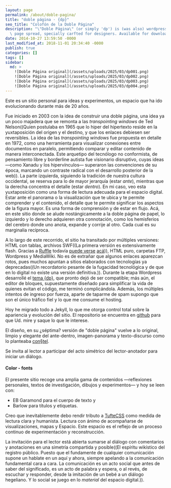 ```yaml
---
layout: page
permalink: /about/doble-pagina/
title: "doble página · {dp}"
seo_title: "Colofón de la Doble Página"
description: "\"Doble Página\" (or simply 'dp') is (was also) wordpress theme based on a double\
  \ page spread, specially carfted for designers. Available for download on Github. Or at least it used to be useful but still is is a different way."
date: 2014-10-27 13:59:50 -0000
last_modified_at: 2018-11-01 20:34:40 -0000
publish: true
categories: []
tags: []
sidebar: 
  md: >
    ![Doble Página original](/assets/uploads/2025/03/dp001.png)
    ![Doble Página original](/assets/uploads/2025/03/dp002.png)
    ![Doble Página original](/assets/uploads/2025/03/dp003.png)
    ![Doble Página original](/assets/uploads/2025/03/dp004.png)
---
```




Este es un sitio personal para ideas y experimentos, un espacio que ha ido evolucionando durante más de 20 años. 

Fue iniciado en 2003 con la idea de construir una doble página, una idea ya un poco majadera que se remonta a las *transpointing windows* de Ted Nelson((Quien postulaba en 1965 que lo hiper del hipertexto reside en la yuxtaposición del origen y el destino, y que los enlaces debiesen ser reversibles. La idea de las *transpointing windows* fue propuesta en detalle en 1972, como una herramienta para visualizar conexiones entre documentos en paralelo, permitiendo comparar y editar contenido de manera interconectada. Este arquetipo del tecnólogo no conformista, de pensamiento libre y borderline autista fue visionario disruptivo, cuyas ideas —como Xanadu y los hipervínculos— superaron las convenciones de su época, marcando un contraste radical con el desarrollo posterior de la web)). La parte izquierda, siguiendo la tradición de nuestra cultura occidental, se reserva para lo de mayor jerarquía (estar *ante*), mientras que la derecha concentra el detalle (estar *dentro*). En mi caso, veo esta yuxtaposición como una forma de lectura adecuada para el espacio digital. Estar ante el panorama o la visualización que te ubica y te permite comprender y el contenido, el detalle que te permite significar los aspectos de la figura mayor. Es una forma de comprensión y de estar en flujo. Acá, en este sitio donde se alude nostángicamente a la doble página de papel, lo izquierdo y lo derecho adquieren otra connotación, como los hemisferios del cerebro donde uno anota, expande y corrije al otro. Cada cual es su marginalia recíproca. 

A lo largo de este recorrido, el sitio ha transitado por múltiples versiones: HTML con tablas, archivos SWF((La primera versión es extensivamente flash. Gracias a [Ruffle](https://ruffle.rs/) todavía [puede verse](https://herbertspencer.net/dp-old/) [acá](https://github.com/hspencer/dp-old))), HTML puro, carpetas FTP, Wordpress y MediaWiki. No es de extrañar que algunos enlaces aparezcan rotos, pues muchos apuntan a sitios elaborados con tecnologías ya deprecadas((Un recordatorio pesante de la fugacidad tecnológica y de que en lo digital no existe una versión definitiva.)). Durante la etapa Wordpress desarrollé el [tema {dp}](https://github.com/hspencer/dp-old), que pronto dejó de ser compatible; más aún, el editor de bloques, supuestamente diseñado para simplificar la vida de quienes evitan el código, me terminó complicándola. Además, los múltiples intentos de ingreso por fuerza, aparte de taparme de spam supongo que son el único tráfico fiel y lo que me consume el hosting.

Hoy he migrado todo a Jekyll, lo que me otorga control total sobre la apariencia y evolución del sitio. El repositorio se encuentra en [github](https://github.com/hspencer/dp) para que Ud. mire y saque lo que le interese. 

El diseño, en su ¿séptima? versión de "doble página" vuelve a lo original, limpio y elegante del ante-dentro, imagen-panorama y texto-discurso como lo planteaba [con§tel](/2006/10/constel-sharing-marginalia/). 

Se invita al lector a participar del acto simétrico del lector-anotador para iniciar un diálogo. 

#### Color - fonts

El presente sitio recoge una amplia gama de contenidos —reflexiones personales, textos de investigación, dibujos y experimentos— y hoy se leen con: 

  - EB Garamond para el cuerpo de texto y 
  - Barlow para títulos y etiquetas. 

Creo que inevitablemente debo rendir tributo a [TufteCSS](https://edwardtufte.github.io/tufte-css/) como medida de lectura clara y humanista. Lectura con ánimo de acompañarse de visualizaciones, mapas y Espacio. Este espacio es el reflejo de un proceso continuo de experimentación y reconstrucción. 

La invitación para el lector está abierta sumarse al diálogo con comentarios y anotaciones en una simetría compartida y posible((El espíritu wikístico del registro público. Puesto que el fundamente de cualquier comunicación supone un hablate en un aquí y ahora, siempre apelando a la comunicación fundamental cara a cara. La comunicación es un acto social que antes de saber del significado, es un acto de palabra y espera, o al revés, de escuchar y responder, desde la imitación de un bebé a un diálogo hegeliano. Y lo social se juego en lo *material* del espacio digital.)).